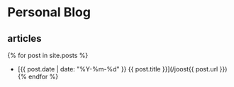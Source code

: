 # Personal Blog

## articles

{% for post in site.posts %}
* [{{ post.date | date: "%Y-%m-%d" }} {{ post.title }}](/joost{{ post.url }})
{% endfor %}
